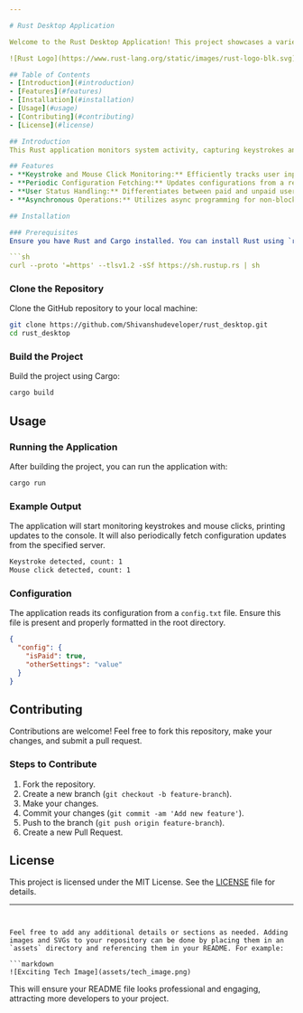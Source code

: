 ```yaml
---

# Rust Desktop Application

Welcome to the Rust Desktop Application! This project showcases a variety of Rust programming techniques and libraries to create a powerful and efficient desktop application. Whether you're a seasoned developer or just starting with Rust, this guide will help you get set up and running quickly.

![Rust Logo](https://www.rust-lang.org/static/images/rust-logo-blk.svg)

## Table of Contents
- [Introduction](#introduction)
- [Features](#features)
- [Installation](#installation)
- [Usage](#usage)
- [Contributing](#contributing)
- [License](#license)

## Introduction
This Rust application monitors system activity, capturing keystrokes and mouse clicks, and interacts with external configurations. It leverages multiple Rust crates such as `tokio`, `serde_json`, `reqwest`, and others to provide robust functionality.

## Features
- **Keystroke and Mouse Click Monitoring:** Efficiently tracks user input.
- **Periodic Configuration Fetching:** Updates configurations from a remote server at regular intervals.
- **User Status Handling:** Differentiates between paid and unpaid users with appropriate handling.
- **Asynchronous Operations:** Utilizes async programming for non-blocking operations.

## Installation

### Prerequisites
Ensure you have Rust and Cargo installed. You can install Rust using `rustup`:

```sh
curl --proto '=https' --tlsv1.2 -sSf https://sh.rustup.rs | sh
```

### Clone the Repository
Clone the GitHub repository to your local machine:

```sh
git clone https://github.com/Shivanshudeveloper/rust_desktop.git
cd rust_desktop
```

### Build the Project
Build the project using Cargo:

```sh
cargo build
```

## Usage

### Running the Application
After building the project, you can run the application with:

```sh
cargo run
```

### Example Output
The application will start monitoring keystrokes and mouse clicks, printing updates to the console. It will also periodically fetch configuration updates from the specified server.

```sh
Keystroke detected, count: 1
Mouse click detected, count: 1
```

### Configuration
The application reads its configuration from a `config.txt` file. Ensure this file is present and properly formatted in the root directory.

```json
{
  "config": {
    "isPaid": true,
    "otherSettings": "value"
  }
}
```

## Contributing
Contributions are welcome! Feel free to fork this repository, make your changes, and submit a pull request.

### Steps to Contribute
1. Fork the repository.
2. Create a new branch (`git checkout -b feature-branch`).
3. Make your changes.
4. Commit your changes (`git commit -am 'Add new feature'`).
5. Push to the branch (`git push origin feature-branch`).
6. Create a new Pull Request.

## License
This project is licensed under the MIT License. See the [LICENSE](LICENSE) file for details.

---
```


Feel free to add any additional details or sections as needed. Adding images and SVGs to your repository can be done by placing them in an `assets` directory and referencing them in your README. For example:

```markdown
![Exciting Tech Image](assets/tech_image.png)
```

This will ensure your README file looks professional and engaging, attracting more developers to your project.
